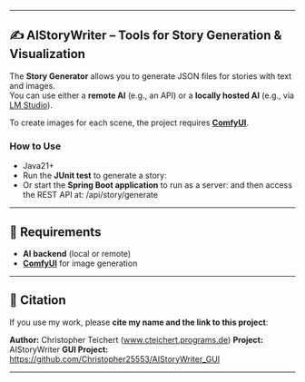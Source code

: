 
---

## ✍️ AIStoryWriter – Tools for Story Generation & Visualization

The **Story Generator** allows you to generate JSON files for stories with text and images.  
You can use either a **remote AI** (e.g., an API) or a **locally hosted AI** (e.g., via [LM Studio](https://lmstudio.ai/)).

To create images for each scene, the project requires [**ComfyUI**](https://www.comfy.org/).

### How to Use
- Java21+
- Run the **JUnit test** to generate a story:  
- Or start the **Spring Boot application** to run as a server:
and then access the REST API at: /api/story/generate

---

## 🔧 Requirements
- **AI backend** (local or remote)
- [**ComfyUI**](https://www.comfy.org/) for image generation

---

## 📜 Citation

If you use my work, please **cite my name and the link to this project**:

**Author:** Christopher Teichert (www.cteichert.programs.de)
**Project:** AIStoryWriter
**GUI Project:** https://github.com/Christopher25553/AIStoryWriter_GUI

---
